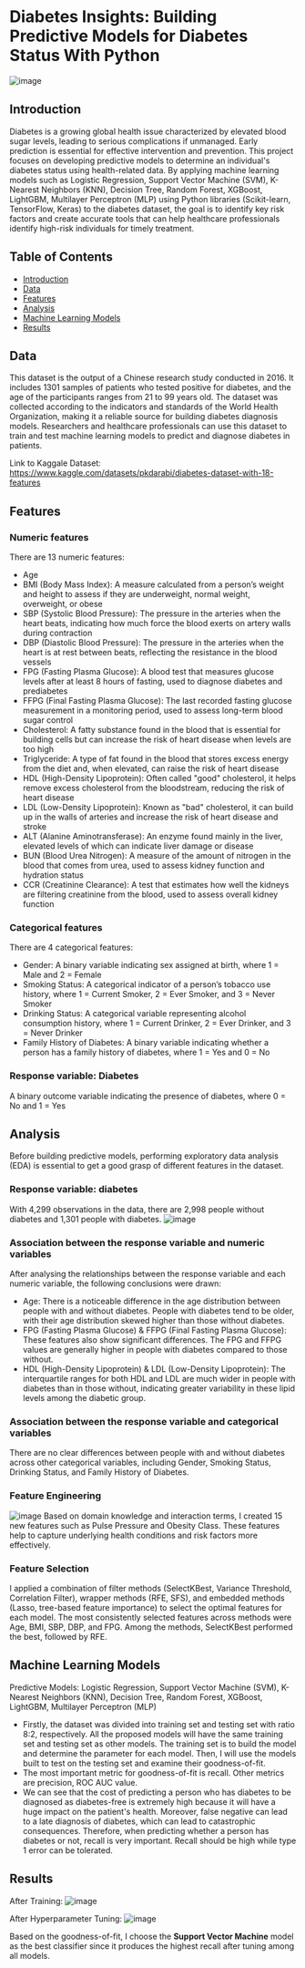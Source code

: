 # Diabetes Insights: Building Predictive Models for Diabetes Status With Python

![image](https://github.com/user-attachments/assets/5e774aa4-2c9f-4e89-9eb4-29bfaf91fa0c)


## Introduction
Diabetes is a growing global health issue characterized by elevated blood sugar levels, leading to serious complications if unmanaged. Early prediction is essential for effective intervention and prevention. This project focuses on developing predictive models to determine an individual's diabetes status using health-related data. By applying machine learning models such as Logistic Regression, Support Vector Machine (SVM), K-Nearest Neighbors (KNN), Decision Tree, Random Forest, XGBoost, LightGBM, Multilayer Perceptron (MLP) using Python libraries (Scikit-learn, TensorFlow, Keras) to the diabetes dataset, the goal is to identify key risk factors and create accurate tools that can help healthcare professionals identify high-risk individuals for timely treatment.

## Table of Contents
- [Introduction](#introduction)
- [Data](#data)
- [Features](#features)
- [Analysis](#analysis)
- [Machine Learning Models](#machine-learning-models)
- [Results](#results)

## Data
This dataset is the output of a Chinese research study conducted in 2016. It includes 1301 samples of patients who tested positive for diabetes, and the age of the participants ranges from 21 to 99 years old. The dataset was collected according to the indicators and standards of the World Health Organization, making it a reliable source for building diabetes diagnosis models. Researchers and healthcare professionals can use this dataset to train and test machine learning models to predict and diagnose diabetes in patients.

Link to Kaggale Dataset: https://www.kaggle.com/datasets/pkdarabi/diabetes-dataset-with-18-features

## Features
### Numeric features
There are 13 numeric features:
- Age
- BMI (Body Mass Index): A measure calculated from a person’s weight and height to assess if they are underweight, normal weight, overweight, or obese
- SBP (Systolic Blood Pressure): The pressure in the arteries when the heart beats, indicating how much force the blood exerts on artery walls during contraction
- DBP (Diastolic Blood Pressure): The pressure in the arteries when the heart is at rest between beats, reflecting the resistance in the blood vessels
- FPG (Fasting Plasma Glucose): A blood test that measures glucose levels after at least 8 hours of fasting, used to diagnose diabetes and prediabetes
- FFPG (Final Fasting Plasma Glucose): The last recorded fasting glucose measurement in a monitoring period, used to assess long-term blood sugar control
- Cholesterol: A fatty substance found in the blood that is essential for building cells but can increase the risk of heart disease when levels are too high
- Triglyceride: A type of fat found in the blood that stores excess energy from the diet and, when elevated, can raise the risk of heart disease
- HDL (High-Density Lipoprotein): Often called "good" cholesterol, it helps remove excess cholesterol from the bloodstream, reducing the risk of heart disease
- LDL (Low-Density Lipoprotein): Known as "bad" cholesterol, it can build up in the walls of arteries and increase the risk of heart disease and stroke
- ALT (Alanine Aminotransferase): An enzyme found mainly in the liver, elevated levels of which can indicate liver damage or disease
- BUN (Blood Urea Nitrogen): A measure of the amount of nitrogen in the blood that comes from urea, used to assess kidney function and hydration status
- CCR (Creatinine Clearance): A test that estimates how well the kidneys are filtering creatinine from the blood, used to assess overall kidney function

### Categorical features
There are 4 categorical features:
- Gender: A binary variable indicating sex assigned at birth, where 1 = Male and 2 = Female
- Smoking Status: A categorical indicator of a person’s tobacco use history, where 1 = Current Smoker, 2 = Ever Smoker, and 3 = Never Smoker
- Drinking Status: A categorical variable representing alcohol consumption history, where 1 = Current Drinker, 2 = Ever Drinker, and 3 = Never Drinker
- Family History of Diabetes: A binary variable indicating whether a person has a family history of diabetes, where 1 = Yes and 0 = No

### Response variable: Diabetes
A binary outcome variable indicating the presence of diabetes, where 0 = No and 1 = Yes


## Analysis
Before building predictive models, performing exploratory data analysis (EDA) is essential to get a good grasp of different features in the dataset.

### Response variable: diabetes
With 4,299 observations in the data, there are 2,998 people without diabetes and 1,301 people with diabetes.
![image](https://github.com/alicelinh/diabetes-prediction/blob/main/diabetes%20distribution.png?raw=true)

### Association between the response variable and numeric variables
After analysing the relationships between the response variable and each numeric variable, the following conclusions were drawn:
- Age: There is a noticeable difference in the age distribution between people with and without diabetes. People with diabetes tend to be older, with their age distribution skewed higher than those without diabetes.
- FPG (Fasting Plasma Glucose) & FFPG (Final Fasting Plasma Glucose): These features also show significant differences. The FPG and FFPG values are generally higher in people with diabetes compared to those without.
- HDL (High-Density Lipoprotein) & LDL (Low-Density Lipoprotein): The interquartile ranges for both HDL and LDL are much wider in people with diabetes than in those without, indicating greater variability in these lipid levels among the diabetic group.

### Association between the response variable and categorical variables
There are no clear differences between people with and without diabetes across other categorical variables, including Gender, Smoking Status, Drinking Status, and Family History of Diabetes.

### Feature Engineering
![image](https://github.com/alicelinh/diabetes-prediction/blob/main/feature%20engineeing.png?raw=true)
Based on domain knowledge and interaction terms, I created 15 new features such as Pulse Pressure and Obesity Class. These features help to capture underlying health conditions and risk factors more effectively.

### Feature Selection
I applied a combination of filter methods (SelectKBest, Variance Threshold, Correlation Filter), wrapper methods (RFE, SFS), and embedded methods (Lasso, tree-based feature importance) to select the optimal features for each model. The most consistently selected features across methods were Age, BMI, SBP, DBP, and FPG. Among the methods, SelectKBest performed the best, followed by RFE.


## Machine Learning Models
Predictive Models: Logistic Regression, Support Vector Machine (SVM), K-Nearest Neighbors (KNN), Decision Tree, Random Forest, XGBoost, LightGBM, Multilayer Perceptron (MLP)
- Firstly, the dataset was divided into training set and testing set with ratio 8:2, respectively. All the proposed models will have the same training set and testing set as other models. The training set is to build the model and determine the parameter for each model. Then, I will use the models built to test on the testing set and examine their goodness-of-fit.
- The most important metric for goodness-of-fit is recall. Other metrics are precision, ROC AUC value.
- We can see that the cost of predicting a person who has diabetes to be diagnosed as diabetes-free is extremely high because it will have a huge impact on the patient's health. Moreover, false negative can lead to a late diagnosis of diabetes, which can lead to catastrophic consequences. Therefore, when predicting whether a person has diabetes or not, recall is very important. Recall should be high while type 1 error can be tolerated.




## Results
After Training:
![image](https://github.com/alicelinh/diabetes-prediction/blob/main/results%20after%20training.png?raw=true)

After Hyperparameter Tuning:
![image](https://github.com/alicelinh/diabetes-prediction/blob/main/results%20after%20tuning.png?raw=true)

Based on the goodness-of-fit, I choose the **Support Vector Machine** model as the best classifier since it produces the highest recall after tuning among all models.
